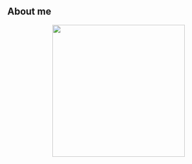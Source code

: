 ## About me

<div id="header" align="center">
  <img src="https://i.giphy.com/media/v1.Y2lkPTc5MGI3NjExamJ6Y3RxcW4zamE5enB0anNlZHVscm0wdXcyOHhhMjM5eXF3dTJiZyZlcD12MV9pbnRlcm5hbF9naWZfYnlfaWQmY3Q9Zw/LHZyixOnHwDDy/giphy.gif" width="300"/>
</div>

<!--
**cecifernandez/cecifernandez** is a ✨ _special_ ✨ repository because its `README.md` (this file) appears on your GitHub profile.

Here are some ideas to get you started:

- 🔭 I’m currently working on ...
- 🌱 I’m currently learning ...
- 👯 I’m looking to collaborate on ...
- 🤔 I’m looking for help with ...
- 💬 Ask me about ...
- 📫 How to reach me: ...
- 😄 Pronouns: ...
- ⚡ Fun fact: ...
-->
